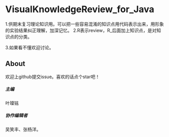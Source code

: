 # VisualKnowledgeReview_for_Java

1.供期末复习理论知识用。可以把一些容易混淆的知识点用代码表示出来，用形象的实验结果纠正理解，加深记忆。
2.R表示review，R_后面加上知识点，是对知识点的分类。

3.如果看不懂欢迎讨论。

## About

欢迎上github提交issue。喜欢的话点个star吧！

##### 主编

叶璨铭

##### 协作编辑者

吴笑丰、张杨洋。

